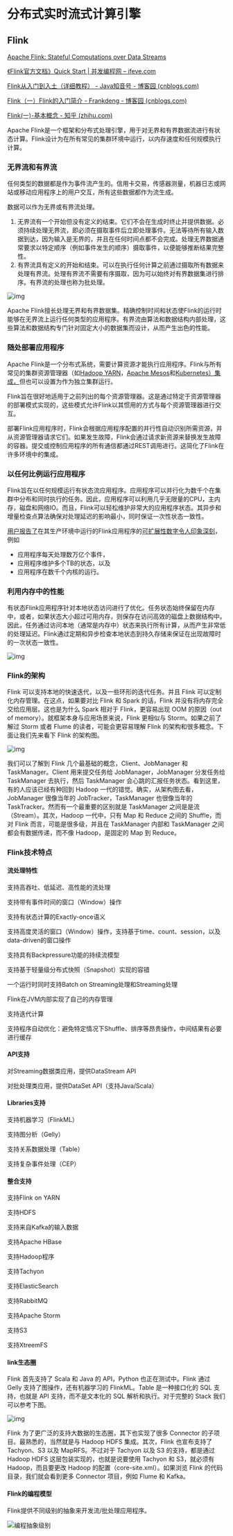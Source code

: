 # 分布式实时流式计算引擎

## Flink

[Apache Flink: Stateful Computations over Data Streams](https://flink.apache.org/)

[《Flink官方文档》Quick Start | 并发编程网 – ifeve.com](http://ifeve.com/flink-quick-start/)

[Flink从入门到入土（详细教程） - Java知音号 - 博客园 (cnblogs.com)](https://www.cnblogs.com/javazhiyin/p/13597319.html)

[Flink（一）Flink的入门简介 - Frankdeng - 博客园 (cnblogs.com)](https://www.cnblogs.com/frankdeng/p/9400622.html)

[Flink(一)-基本概念 - 知乎 (zhihu.com)](https://zhuanlan.zhihu.com/p/96105903?from_voters_page=true)

Apache Flink是一个框架和分布式处理引擎，用于对无界和有界数据流进行有状态计算。Flink设计为在所有常见的集群环境中运行，以内存速度和任何规模执行计算。

### 无界流和有界流

任何类型的数据都是作为事件流产生的。信用卡交易，传感器测量，机器日志或网站或移动应用程序上的用户交互，所有这些数据都作为流生成。

数据可以作为无界或有界流处理。

1. 无界流有一个开始但没有定义的结束。它们不会在生成时终止并提供数据。必须持续处理无界流，即必须在摄取事件后立即处理事件。无法等待所有输入数据到达，因为输入是无界的，并且在任何时间点都不会完成。处理无界数据通常要求以特定顺序（例如事件发生的顺序）摄取事件，以便能够推断结果完整性。
2. 有界流具有定义的开始和结束。可以在执行任何计算之前通过摄取所有数据来处理有界流。处理有界流不需要有序摄取，因为可以始终对有界数据集进行排序。有界流的处理也称为批处理。

![img](https://flink.apache.org/img/bounded-unbounded.png)

Apache Flink擅长处理无界和有界数据集。精确控制时间和状态使Flink的运行时能够在无界流上运行任何类型的应用程序。有界流由算法和数据结构内部处理，这些算法和数据结构专门针对固定大小的数据集而设计，从而产生出色的性能。

### 随处部署应用程序

Apache Flink是一个分布式系统，需要计算资源才能执行应用程序。Flink与所有常见的集群资源管理器（如[Hadoop YARN](https://hadoop.apache.org/docs/stable/hadoop-yarn/hadoop-yarn-site/YARN.html)，[Apache Mesos](https://mesos.apache.org/)和[Kubernetes）集成，](https://kubernetes.io/)但也可以设置为作为独立集群运行。

Flink旨在很好地适用于之前列出的每个资源管理器。这是通过特定于资源管理器的部署模式实现的，这些模式允许Flink以其惯用的方式与每个资源管理器进行交互。

部署Flink应用程序时，Flink会根据应用程序配置的并行性自动识别所需资源，并从资源管理器请求它们。如果发生故障，Flink会通过请求新资源来替换发生故障的容器。提交或控制应用程序的所有通信都通过REST调用进行。这简化了Flink在许多环境中的集成。

### 以任何比例运行应用程序

Flink旨在以任何规模运行有状态流应用程序。应用程序可以并行化为数千个在集群中分布和同时执行的任务。因此，应用程序可以利用几乎无限量的CPU，主内存，磁盘和网络IO。而且，Flink可以轻松维护非常大的应用程序状态。其异步和增量检查点算法确保对处理延迟的影响最小，同时保证一次性状态一致性。

[用户报告了](https://flink.apache.org/poweredby.html)在其生产环境中运行的Flink应用程序的[可扩展性数字令人印象深刻](https://flink.apache.org/poweredby.html)，例如

- 应用程序每天处理数万亿个事件，
- 应用程序维护多个TB的状态，以及
- 应用程序在数千个内核的运行。

### 利用内存中的性能

有状态Flink应用程序针对本地状态访问进行了优化。任务状态始终保留在内存中，或者，如果状态大小超过可用内存，则保存在访问高效的磁盘上数据结构中。因此，任务通过访问本地（通常是内存中）状态来执行所有计算，从而产生非常低的处理延迟。Flink通过定期和异步检查本地状态到持久存储来保证在出现故障时的一次状态一致性。

![img](https://flink.apache.org/img/local-state.png)

### Flink的架构

  Flink 可以支持本地的快速迭代，以及一些环形的迭代任务。并且 Flink 可以定制化内存管理。在这点，如果要对比 Flink 和 Spark 的话，Flink 并没有将内存完全交给应用层。这也是为什么 Spark 相对于 Flink，更容易出现 OOM 的原因（out of memory）。就框架本身与应用场景来说，Flink 更相似与 Storm。如果之前了解过 Storm 或者 Flume 的读者，可能会更容易理解 Flink 的架构和很多概念。下面让我们先来看下 Flink 的架构图。

 ![img](https://images2018.cnblogs.com/blog/1385722/201805/1385722-20180510153610561-553418073.png)

我们可以了解到 Flink 几个最基础的概念，Client、JobManager 和 TaskManager。Client 用来提交任务给 JobManager，JobManager 分发任务给 TaskManager 去执行，然后 TaskManager 会心跳的汇报任务状态。看到这里，有的人应该已经有种回到 Hadoop 一代的错觉。确实，从架构图去看，JobManager 很像当年的 JobTracker，TaskManager 也很像当年的 TaskTracker。然而有一个最重要的区别就是 TaskManager 之间是是流（Stream）。其次，Hadoop 一代中，只有 Map 和 Reduce 之间的 Shuffle，而对 Flink 而言，可能是很多级，并且在 TaskManager 内部和 TaskManager 之间都会有数据传递，而不像 Hadoop，是固定的 Map 到 Reduce。

### Flink**技术特点**

#### 流处理特性

支持高吞吐、低延迟、高性能的流处理

支持带有事件时间的窗口（Window）操作

支持有状态计算的Exactly-once语义

支持高度灵活的窗口（Window）操作，支持基于time、count、session，以及data-driven的窗口操作

支持具有Backpressure功能的持续流模型

支持基于轻量级分布式快照（Snapshot）实现的容错

一个运行时同时支持Batch on Streaming处理和Streaming处理

Flink在JVM内部实现了自己的内存管理

支持迭代计算

支持程序自动优化：避免特定情况下Shuffle、排序等昂贵操作，中间结果有必要进行缓存

#### API支持

对Streaming数据类应用，提供DataStream API

对批处理类应用，提供DataSet API（支持Java/Scala）

#### Libraries支持

支持机器学习（FlinkML）

支持图分析（Gelly）

支持关系数据处理（Table）

支持复杂事件处理（CEP）

#### 整合支持

支持Flink on YARN

支持HDFS

支持来自Kafka的输入数据

支持Apache HBase

支持Hadoop程序

支持Tachyon

支持ElasticSearch

支持RabbitMQ

支持Apache Storm

支持S3

支持XtreemFS

#### link生态圈

Flink 首先支持了 Scala 和 Java 的 API，Python 也正在测试中。Flink 通过 Gelly 支持了图操作，还有机器学习的 FlinkML。Table 是一种接口化的 SQL 支持，也就是 API 支持，而不是文本化的 SQL 解析和执行。对于完整的 Stack 我们可以参考下图。

 ![img](https://images2018.cnblogs.com/blog/1385722/201805/1385722-20180510153632684-1936032602.png)

   Flink 为了更广泛的支持大数据的生态圈，其下也实现了很多 Connector 的子项目。最熟悉的，当然就是与 Hadoop HDFS 集成。其次，Flink 也宣布支持了 Tachyon、S3 以及 MapRFS。不过对于 Tachyon 以及 S3 的支持，都是通过 Hadoop HDFS 这层包装实现的，也就是说要使用 Tachyon 和 S3，就必须有 Hadoop，而且要更改 Hadoop 的配置（core-site.xml）。如果浏览 Flink 的代码目录，我们就会看到更多 Connector 项目，例如 Flume 和 Kafka。

#### Flink的编程模型

Flink提供不同级别的抽象来开发流/批处理应用程序。

![编程抽象级别](https://ci.apache.org/projects/flink/flink-docs-release-1.6/fig/levels_of_abstraction.svg)